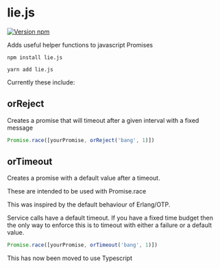 # lie.js

[![Version npm](https://img.shields.io/npm/v/lie.js.svg?style=flat-square)](https://www.npmjs.com/package/lie.js)

Adds useful helper functions to javascript Promises

```
npm install lie.js

yarn add lie.js
```

Currently these include:

## orReject

 Creates a promise that will timeout after a given interval with a fixed message

```javascript
Promise.race([yourPromise, orReject('bang', 1)])
```


## orTimeout 

Creates a promise with a default value after a timeout.

These are intended to be used with Promise.race

This was inspired by the default behaviour of Erlang/OTP.

Service calls have a default timeout. If you have a fixed time budget then the only way to enforce this is to timeout with either a failure or a default value.

```javascript
Promise.race([yourPromise, orTimeout('bang', 1)])

```

This has now been moved to use Typescript
